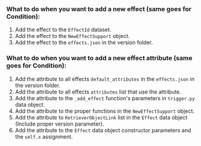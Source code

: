 ### What to do when you want to add a new effect (same goes for Condition):

1. Add the effect to the `EffectId` dataset.
2. Add the effect to the `NewEffectSupport` object.
3. Add the effect to the `effects.json` in the version folder.

### What to do when you want to add a new effect attribute (same goes for Condition):

1. Add the attribute to all effects `default_attributes` in the `effects.json` in the version folder.
2. Add the attribute to all effects `attributes` list that use the attribute. 
2. Add the attribute to the `_add_effect` function's parameters in `trigger.py` data object.
3. Add the attribute to the proper functions in the `NewEffectSupport` object.
4. Add the attribute to `RetrieverObjectLink` list in the `Effect` data object (Include proper version parameter).
5. Add the attribute to the `Effect` data object constructor parameters and the `self.x` assignment.